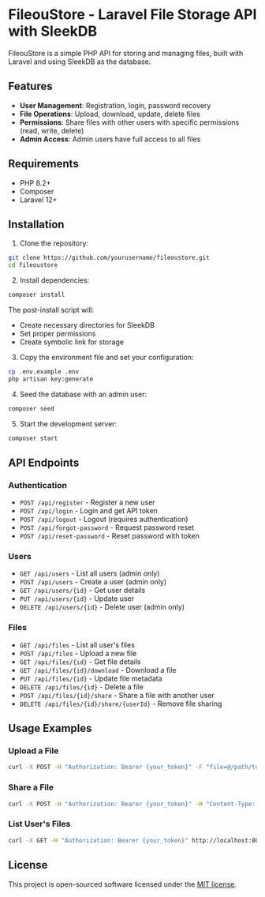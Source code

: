 # FileouStore - Laravel File Storage API with SleekDB

FileouStore is a simple PHP API for storing and managing files, built with Laravel and using SleekDB as the database.

## Features

- **User Management**: Registration, login, password recovery
- **File Operations**: Upload, download, update, delete files
- **Permissions**: Share files with other users with specific permissions (read, write, delete)
- **Admin Access**: Admin users have full access to all files

## Requirements

- PHP 8.2+
- Composer
- Laravel 12+

## Installation

1. Clone the repository:

```bash
git clone https://github.com/yourusername/fileoustore.git
cd fileoustore
```

2. Install dependencies:

```bash
composer install
```

The post-install script will:
- Create necessary directories for SleekDB
- Set proper permissions
- Create symbolic link for storage

3. Copy the environment file and set your configuration:

```bash
cp .env.example .env
php artisan key:generate
```

4. Seed the database with an admin user:

```bash
composer seed
```

5. Start the development server:

```bash
composer start
```

## API Endpoints

### Authentication

- `POST /api/register` - Register a new user
- `POST /api/login` - Login and get API token
- `POST /api/logout` - Logout (requires authentication)
- `POST /api/forgot-password` - Request password reset
- `POST /api/reset-password` - Reset password with token

### Users

- `GET /api/users` - List all users (admin only)
- `POST /api/users` - Create a user (admin only)
- `GET /api/users/{id}` - Get user details
- `PUT /api/users/{id}` - Update user
- `DELETE /api/users/{id}` - Delete user (admin only)

### Files

- `GET /api/files` - List all user's files
- `POST /api/files` - Upload a new file
- `GET /api/files/{id}` - Get file details
- `GET /api/files/{id}/download` - Download a file
- `PUT /api/files/{id}` - Update file metadata
- `DELETE /api/files/{id}` - Delete a file
- `POST /api/files/{id}/share` - Share a file with another user
- `DELETE /api/files/{id}/share/{userId}` - Remove file sharing

## Usage Examples

### Upload a File

```bash
curl -X POST -H "Authorization: Bearer {your_token}" -F "file=@/path/to/file.jpg" http://localhost:8000/api/files
```

### Share a File

```bash
curl -X POST -H "Authorization: Bearer {your_token}" -H "Content-Type: application/json" -d '{"user_id": "user_123", "permissions": ["read", "write"]}' http://localhost:8000/api/files/{file_id}/share
```

### List User's Files

```bash
curl -X GET -H "Authorization: Bearer {your_token}" http://localhost:8000/api/files
```

## License

This project is open-sourced software licensed under the [MIT license](https://opensource.org/licenses/MIT).
